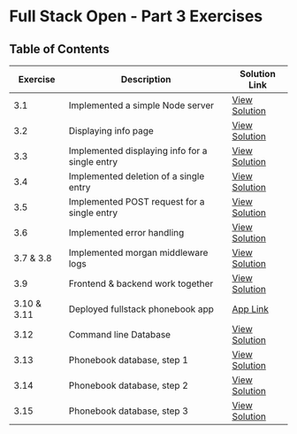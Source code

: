 # Full Stack Open - Part 3 Exercises

## Table of Contents

| Exercise    | Description                                    | Solution Link                                                                                                             |
| ----------- | ---------------------------------------------- | ------------------------------------------------------------------------------------------------------------------------- |
| 3.1         | Implemented a simple Node server               | [View Solution](https://github.com/ALpolymer/FullstackOpen/tree/6373899db3a1a9924f92d0e22cde31dc39066108/Exercises)       |
| 3.2         | Displaying info page                           | [View Solution](https://github.com/ALpolymer/FullstackOpen/tree/e87a60d24dccce0a08e1c97a971bf4506d444834/Exercises)       |
| 3.3         | Implemented displaying info for a single entry | [View Solution](https://github.com/ALpolymer/FullstackOpen/tree/a2c27bb9dba599d32c0f16205fb74017e4541fc2/Exercises)       |
| 3.4         | Implemented deletion of a single entry         | [View Solution](https://github.com/ALpolymer/FullstackOpen/tree/81469fe81d34636b45987bd5f0adfb1ed33c29b2/Exercises)       |
| 3.5         | Implemented POST request for a single entry    | [View Solution](https://github.com/ALpolymer/FullstackOpen/tree/b0e452c1b7057c7f9310ae81fa5c332fe29a0c24/Exercises)       |
| 3.6         | Implemented error handling                     | [View Solution](https://github.com/ALpolymer/FullstackOpen/tree/3022b7a938dea2c7b5a6d4662370b1b5f487f00c/Exercises)       |
| 3.7 & 3.8   | Implemented morgan middleware logs             | [View Solution](https://github.com/ALpolymer/FullstackOpen/tree/4b3d8189f6d07682dcc1c37f4bf38b58ce34c27d/Exercises)       |
| 3.9         | Frontend & backend work together               | [View Solution](https://github.com/ALpolymer/FullstackOpen/tree/97fa85c7d175fc09a0cecab32d8fba9dc356746f/Exercises)       |
| 3.10 & 3.11 | Deployed fullstack phonebook app               | [App Link](https://fso-part3-prod.onrender.com/)                                                                          |
| 3.12        | Command line Database                          | [View Solution](https://github.com/ALpolymer/FullstackOpen/tree/af896f5db13760f3d3e16057984a5b36eb18da99/Exercises/part3) |
| 3.13        | Phonebook database, step 1                     | [View Solution](https://github.com/ALpolymer/FullstackOpen/tree/a7aba2a1d802c78f455c6cae55e3630cdb595f22)                 |
| 3.14        | Phonebook database, step 2                     | [View Solution](https://github.com/ALpolymer/FullstackOpen/tree/fdb1d5d5796905bd9f2c4cedf223cbe5f3be67f7)                 |
| 3.15        | Phonebook database, step 3                     | [View Solution](https://github.com/ALpolymer/FullstackOpen/tree/30988e5fedcb70f4021d357d7ad2789d22a4ea85)                 |
